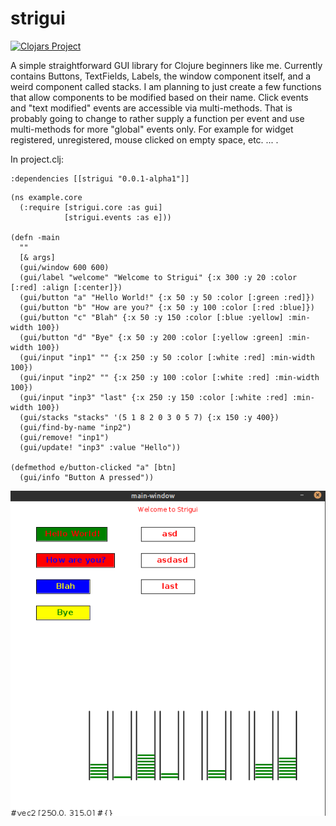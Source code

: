 # strigui

[![Clojars Project](https://img.shields.io/clojars/v/strigui.svg)](https://clojars.org/strigui)

A simple straightforward GUI library for Clojure beginners like me. Currently contains Buttons, TextFields, Labels, the window component itself, and a weird component called stacks. I am planning to just create a few functions that allow components to be modified based on their name. 
Click events and "text modified" events are accessible via multi-methods.
That is probably going to change to rather supply a function per event and use
multi-methods for more "global" events only. For example for widget registered, unregistered, mouse clicked on empty space, etc. ... .

In project.clj:

```
:dependencies [[strigui "0.0.1-alpha1"]]
```

```
(ns example.core
  (:require [strigui.core :as gui]
            [strigui.events :as e]))

(defn -main
  ""
  [& args]
  (gui/window 600 600)
  (gui/label "welcome" "Welcome to Strigui" {:x 300 :y 20 :color [:red] :align [:center]})
  (gui/button "a" "Hello World!" {:x 50 :y 50 :color [:green :red]})
  (gui/button "b" "How are you?" {:x 50 :y 100 :color [:red :blue]})
  (gui/button "c" "Blah" {:x 50 :y 150 :color [:blue :yellow] :min-width 100})
  (gui/button "d" "Bye" {:x 50 :y 200 :color [:yellow :green] :min-width 100})
  (gui/input "inp1" "" {:x 250 :y 50 :color [:white :red] :min-width 100})
  (gui/input "inp2" "" {:x 250 :y 100 :color [:white :red] :min-width 100})
  (gui/input "inp3" "last" {:x 250 :y 150 :color [:white :red] :min-width 100})
  (gui/stacks "stacks" '(5 1 8 2 0 3 0 5 7) {:x 150 :y 400})
  (gui/find-by-name "inp2")
  (gui/remove! "inp1")
  (gui/update! "inp3" :value "Hello"))

(defmethod e/button-clicked "a" [btn]
  (gui/info "Button A pressed"))
```

![](resources/strigui-alpha.png)
